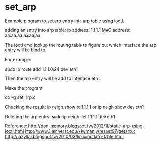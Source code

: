 # set_arp

Example program to set arp entry into arp table using ioctl.

adding an entry into arp table:
ip address: 1.1.1.1
MAC address: aa:aa:aa:aa:aa:aa

The ioctl cmd lookup the routing table to figure out which interface the arp entry will be bind to.

For example:

sudo ip route add 1.1.1.0/24 dev eth1

Then the arp entry will be add to interface eth1.

Make the program:

cc -g set_arp.c

Checking the result:
ip neigh show to 1.1.1.1
or
ip neigh show dev eth1

Deleting the arp entry:
sudo ip neigh del 1.1.1.1 dev eth1

Reference:
http://don-memory.blogspot.tw/2012/11/static-arp-using-ioctl.html
http://www3.amherst.edu/~jwmanly/resnet97/getarp.c
http://lazyflai.blogspot.tw/2010/03/linuxioctlarp-table.html
